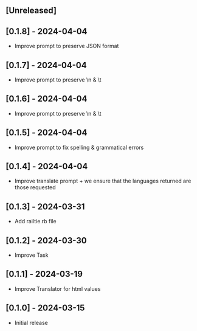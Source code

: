 ## [Unreleased]

## [0.1.8] - 2024-04-04

- Improve prompt to preserve JSON format

## [0.1.7] - 2024-04-04

- Improve prompt to preserve  \n & \t

## [0.1.6] - 2024-04-04

- Improve prompt to preserve  \n & \t


## [0.1.5] - 2024-04-04

- Improve prompt to fix spelling & grammatical errors

## [0.1.4] - 2024-04-04

- Improve translate prompt + we ensure that the languages returned are those requested

## [0.1.3] - 2024-03-31

- Add railtie.rb file

## [0.1.2] - 2024-03-30

- Improve Task

## [0.1.1] - 2024-03-19

- Improve Translator for html values

## [0.1.0] - 2024-03-15

- Initial release
